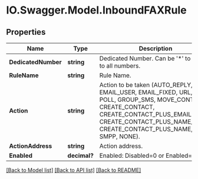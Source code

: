 # IO.Swagger.Model.InboundFAXRule
## Properties

Name | Type | Description | Notes
------------ | ------------- | ------------- | -------------
**DedicatedNumber** | **string** | Dedicated Number. Can be &#39;*&#39; to apply to all numbers. | 
**RuleName** | **string** | Rule Name. | 
**Action** | **string** | Action to be taken (AUTO_REPLY, EMAIL_USER, EMAIL_FIXED, URL, SMS, POLL, GROUP_SMS, MOVE_CONTACT, CREATE_CONTACT, CREATE_CONTACT_PLUS_EMAIL, CREATE_CONTACT_PLUS_NAME_EMAIL CREATE_CONTACT_PLUS_NAME, SMPP, NONE). | 
**ActionAddress** | **string** | Action address. | 
**Enabled** | **decimal?** | Enabled: Disabled&#x3D;0 or Enabled&#x3D;1. | 

[[Back to Model list]](../README.md#documentation-for-models) [[Back to API list]](../README.md#documentation-for-api-endpoints) [[Back to README]](../README.md)

